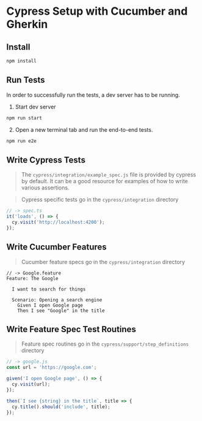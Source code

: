# Cypress Setup with Cucumber and Gherkin

## Install

```bash
npm install
```

## Run Tests

In order to successfully run the tests, a dev server has to be running.

1. Start dev server

```bash
npm run start
```

2. Open a new terminal tab and run the end-to-end tests.

```bash
npm run e2e
```

## Write Cypress Tests

> The `cypress/integration/example_spec.js` file is provided by cypress by default. It can be a good resource for examples of how to write various assertions.

> Cypress specific tests go in the `cypress/integration` directory

```javascript
// -> spec.ts
it('loads', () => {
  cy.visit('http://localhost:4200');
});
```

## Write Cucumber Features

> Cucumber feature specs go in the `cypress/integration` directory

```gherkin
// -> Google.feature
Feature: The Google

  I want to search for things

  Scenario: Opening a search engine
    Given I open Google page
    Then I see "Google" in the title
```

## Write Feature Spec Test Routines

> Feature spec routines go in the `cypress/support/step_definitions` directory

```javascript
// -> google.js
const url = 'https://google.com';

given('I open Google page', () => {
  cy.visit(url);
});

then(`I see {string} in the title`, title => {
  cy.title().should('include', title);
});
```


